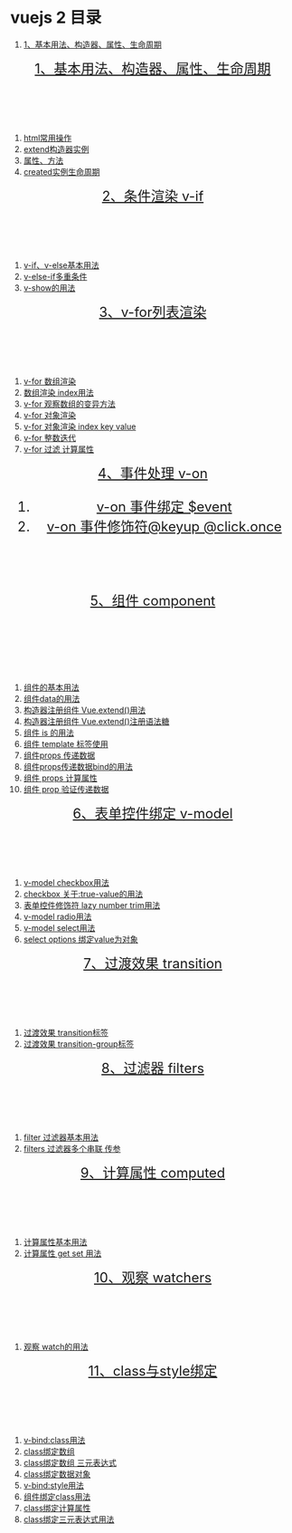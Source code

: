 <style>
    header{
        font-size: 24px;
    }
</style>
<h1>vuejs 2 目录</h1>
<ol>
    <li><a href='https://github.com/YonyLady/vueJs/blob/master/1-base'>1、基本用法、构造器、属性、生命周期</a></li>
</ol>
<div>
    <section>
        <header><a href='https://github.com/YonyLady/vueJs/blob/master/1-base'>1、基本用法、构造器、属性、生命周期</a></header>
        <ol>
            <li>
                <a href='https://github.com/YonyLady/vueJs/blob/master/1-base/1-htmlTag.html'>
                    html常用操作
                </a>
            </li>
            <li>
                <a href='https://github.com/YonyLady/vueJs/blob/master/1-base/1-extend.html'>
                    extend构造器实例
                </a>
            </li>
            <li>
                <a href='https://github.com/YonyLady/vueJs/blob/master/1-base/1-properties-methods.html'>
                    属性、方法
                </a>
            </li>
            <li>
                <a href='https://github.com/YonyLady/vueJs/blob/master/1-base/1-properties-methods.html'>
                    created实例生命周期
                </a>
            </li>
        </ol>
    </section>
    <section>
        <header><a href='https://github.com/YonyLady/vueJs/blob/master/2-if'>2、条件渲染 v-if</a></header>
        <ol>
            <li>
                <a href='https://github.com/YonyLady/vueJs/blob/master/2-if/2-if-demo.html'>
                    v-if、v-else基本用法
                </a>
            </li>
            <li>
                <a href='https://github.com/YonyLady/vueJs/blob/master/2-if/2-else-if.html'>
                    v-else-if多重条件
                </a>
            </li>
            <li>
                <a href='https://github.com/YonyLady/vueJs/blob/master/2-if/2-v-show.html'>
                    v-show的用法
                </a>
            </li>
        </ul>
    </section>
    <section>
        <header><a href='https://github.com/YonyLady/vueJs/blob/master/3-for'>3、v-for列表渲染</a></header>
        <ol>
            <li>
                <a href='https://github.com/YonyLady/vueJs/blob/master/3-for/v-for-array.html'>
                    v-for 数组渲染
                </a>
            </li>
            <li>
                <a href='https://github.com/YonyLady/vueJs/blob/master/3-for/v-for-array-index.html'>
                    数组渲染 index用法
                </a>
            </li>
            <li>
                <a href='https://github.com/YonyLady/vueJs/blob/master/3-for/v-for-array-methods.html'>
                    v-for 观察数组的变异方法
                </a>
            </li>
            <li>
                <a href='https://github.com/YonyLady/vueJs/blob/master/3-for/v-for-object.html'>
                    v-for 对象渲染
                </a>
            </li>
            <li>
                <a href='https://github.com/YonyLady/vueJs/blob/master/3-for/v-for-object-index.html'>
                    v-for 对象渲染 index key value
                </a>
            </li>
            <li>
                <a href='https://github.com/YonyLady/vueJs/blob/master/3-for/v-for-integer.html'>
                    v-for 整数迭代
                </a>
            </li>
            <li>
                <a href='https://github.com/YonyLady/vueJs/blob/master/3-for/v-for-computed.html'>
                    v-for 过滤 计算属性
                </a>
            </li>
        </ol>
    </section>
    <section>
        <header><a href='https://github.com/YonyLady/vueJs/tree/master/4-v-on'>4、事件处理 v-on</a><header>
        <ol>
            <li>
                <a href='https://github.com/YonyLady/vueJs/blob/master/4-v-on/v-on.html'>
                    v-on 事件绑定 $event
                </a>
            </li>
            <li>
                <a href='https://github.com/YonyLady/vueJs/blob/master/4-v-on/v-on-modifier.html'>
                    v-on 事件修饰符@keyup  @click.once
                </a>
            </li>
        </ol>
    </section>
    <section>
        <header><a href='https://github.com/YonyLady/vueJs/tree/master/5-component'>5、组件 component</a></header><br>
        <ol>
            <li>
                <a href='https://github.com/YonyLady/vueJs/blob/master/5-component/component.html'>
                    组件的基本用法
                </a>
            </li>
            <li>
                <a href='https://github.com/YonyLady/vueJs/blob/master/5-component/component-data.html'>
                   组件data的用法
                </a>
            </li>
            <li>
                <a href='https://github.com/YonyLady/vueJs/blob/master/5-component/component-extend.html'>
                   构造器注册组件 Vue.extend()用法
                </a>
            </li>
            <li>
                <a href='https://github.com/YonyLady/vueJs/blob/master/5-component/component-extend2.html'>
                   构造器注册组件 Vue.extend()注册语法糖
                </a>
            </li>
            <li>
                <a href='https://github.com/YonyLady/vueJs/blob/master/5-component/component-is.html'>
                   组件 is 的用法
                </a>
            </li>
            <li>
                <a href='https://github.com/YonyLady/vueJs/blob/master/5-component/component-template.html'>
                   组件 template 标签使用
                </a>
            </li>
            <li>
                <a href='https://github.com/YonyLady/vueJs/blob/master/5-component/component-props.html'>
                组件props 传递数据
                </a>
            </li>
            <li>
                <a href='https://github.com/YonyLady/vueJs/blob/master/5-component/component-props-bind.html'>
                组件props传递数据bind的用法
                </a>
            </li>
            <li>
                <a href='https://github.com/YonyLady/vueJs/blob/master/5-component/component-props-computed.html'>
                组件 props 计算属性
                </a>
            </li>
            <li>
                <a href='https://github.com/YonyLady/vueJs/blob/master/5-component/component-props-validate.html'>
                组件 prop 验证传递数据
                </a>
            </li>
        </ol>
    </section>
    <section>
        <header><a href='https://github.com/YonyLady/vueJs/tree/master/6-form'>6、表单控件绑定 v-model</a></header>
        <ol>
            <li>
                <a href='https://github.com/YonyLady/vueJs/blob/master/6-form/input-checkbox.html'>
                    v-model checkbox用法
                </a>
            </li>
            <li>
                <a href='https://github.com/YonyLady/vueJs/blob/master/6-form/input-checkbox-trueValue.html'>
                     checkbox 关于:true-value的用法
                </a>
            </li>
            <li>
                <a href='https://github.com/YonyLady/vueJs/blob/master/6-form/input-modifier.html'>
                     表单控件修饰符 lazy number trim用法
                </a>
            </li>
            <li>
                <a href='https://github.com/YonyLady/vueJs/blob/master/6-form/input-radio.html'>
                     v-model radio用法
                </a>
            </li>
            <li>
                <a href='https://github.com/YonyLady/vueJs/blob/master/6-form/select.html'>
                     v-model select用法
                </a>
            </li>
            <li>
                <a href='https://github.com/YonyLady/vueJs/blob/master/6-form/select-bindValue.html'>
                     select options 绑定value为对象
                </a>
            </li>
        </ol>
    </section>
    <section>
        <header><a href='https://github.com/YonyLady/vueJs/tree/master/7-transition'>7、过渡效果 transition</a></header>
        <ol>
            <li>
                <a href='https://github.com/YonyLady/vueJs/blob/master/transition.html'>
                    过渡效果 transition标签
                </a>
            </li>
            <li>
                <a href='https://github.com/YonyLady/vueJs/blob/master/transition-group.html'>
                    过渡效果 transition-group标签
                </a>
            </li>
        </ol>
    </section>
    <section>
        <header><a href='https://github.com/YonyLady/vueJs/tree/master/8-filters'>8、过滤器 filters</a></header>
        <ol>
            <li>
                <a href='https://github.com/YonyLady/vueJs/blob/master/8-filters/filters-base.html'>
                    filter 过滤器基本用法
                </a>
            </li>
            <li>
                <a href='https://github.com/YonyLady/vueJs/blob/master/8-filters/filters-many.html'>
                    filters 过滤器多个串联 传参
                </a>
            </li>
        </ol>
    </section>
    <section>
        <header><a href='https://github.com/YonyLady/vueJs/tree/master/9-computed'>9、计算属性 computed</a></header>
        <ol>
            <li>
                <a href='https://github.com/YonyLady/vueJs/blob/master/9-computed/computed.html'>
                    计算属性基本用法
                </a>
            </li>
            <li>
                <a href='https://github.com/YonyLady/vueJs/blob/master/9-computed/computed-get-set.html'>
                    计算属性 get set 用法
                </a>
            </li>
        </ol>
    </section>
    <section>
        <header><a href='https://github.com/YonyLady/vueJs/blob/master/10-watcher'>10、观察 watchers</a></header>
        <ol>
            <li>
                <a href='https://github.com/YonyLady/vueJs/blob/master/10-watcher/watch.html'>
                    观察 watch的用法
                </a>
            </li>
        </ol>
    </section>
    <section>
        <header><a href='https://github.com/YonyLady/vueJs/blob/master/11-class'>11、class与style绑定</a></header>
        <ol>
            <li>
                <a href='https://github.com/YonyLady/vueJs/blob/master/11-class/class-bind.html'>
                    v-bind:class用法
                </a>
            </li>
            <li>
                <a href='https://github.com/YonyLady/vueJs/blob/master/11-class/class-array.html'>
                    class绑定数组
                </a>
            </li>
            <li>
                <a href='https://github.com/YonyLady/vueJs/blob/master/11-class/class-array2.html'>
                    class绑定数组 三元表达式
                </a>
            </li>
            <li>
                <a href='https://github.com/YonyLady/vueJs/blob/master/11-class/class-object.html'>
                     class绑定数据对象
                </a>
            </li>
            <li>
                <a href='https://github.com/YonyLady/vueJs/blob/master/11-class/bind-style.html'>
                     v-bind:style用法
                </a>
            </li>
            <li>
                <a href='https://github.com/YonyLady/vueJs/blob/master/11-class/class-component.html'> 
                    组件绑定class用法
                </a>
            </li>
            <li>
                <a href='https://github.com/YonyLady/vueJs/blob/master/11-class/class-computed.html'> 
                    class绑定计算属性
                </a>
            </li>
            <li>
                <a href='https://github.com/YonyLady/vueJs/blob/master/11-class/.html'> 
                    class绑定三元表达式用法
                </a>
            </li>
        </ol>
    </section>
</div>

